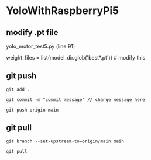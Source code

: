 # YoloWithRaspberryPi5

## modify .pt file
yolo_motor_test5.py (line 91)

weight_files = list(model_dir.glob('best*.pt')) # modify this

## git push
```
git add .

git commit -m "commit message" // change message here

git push origin main
```

## git pull
```
git branch --set-upstream-to=origin/main main

git pull
```
